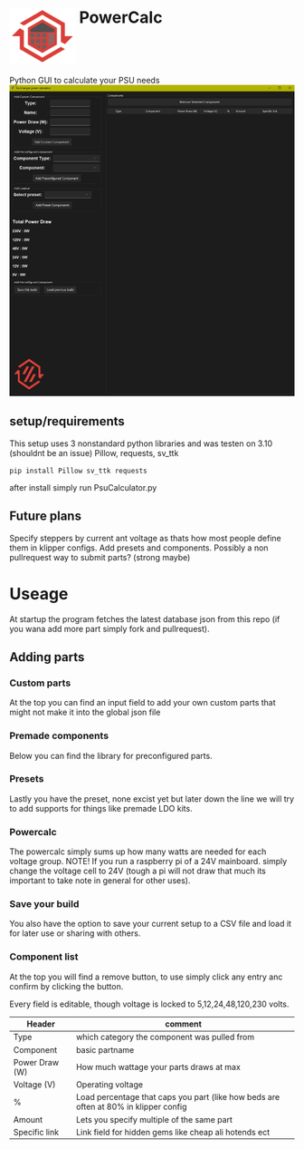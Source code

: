 # <img src="media/PowerCalc_logo.png?raw=true" height="100" align="top" /> PowerCalc
Python GUI to calculate your PSU needs
![](media/window.png?raw=true)
## setup/requirements
This setup uses 3 nonstandard python libraries and was testen on 3.10 (shouldnt be an issue)
Pillow, requests, sv_ttk
```
pip install Pillow sv_ttk requests
```
after install simply run PsuCalculator.py

## Future plans
Specify steppers by current ant voltage as thats how most people define them in klipper configs.
Add presets and components.
Possibly a non pullrequest way to submit parts? (strong maybe)

# Useage
At startup the program fetches the latest database json from this repo (if you wana add more part simply fork and pullrequest).
## Adding parts
### Custom parts
At the top you can find an input field to add your own custom parts that might not make it into the global json file

### Premade components
Below you can find the library for preconfigured parts.

### Presets
Lastly you have the preset, none excist yet but later down the line we will try to add supports for things like premade LDO kits.

### Powercalc
The powercalc simply sums up how many watts are needed for each voltage group.
NOTE! If you run a raspberry pi of a 24V mainboard. simply change the voltage cell to 24V (tough a pi will not draw that much its important to take note in general for other uses).

### Save your build
You also have the option to save your current setup to a CSV file and load it for later use or sharing with others.

### Component list
At the top you will find a remove button, to use simply click any entry anc confirm by clicking the button.

Every field is editable, though voltage is locked to 5,12,24,48,120,230 volts.

| Header  | comment |
| ------------- | ------------- |
| Type  | which category the component was pulled from |
| Component  | basic partname   |
| Power Draw (W) | How much wattage your parts draws at max |
| Voltage (V) | Operating voltage |
| %   | Load percentage that caps you part (like how beds are often at 80% in klipper config |
| Amount | Lets you specify multiple of the same part |
| Specific link | Link field for hidden gems like cheap ali hotends ect |




